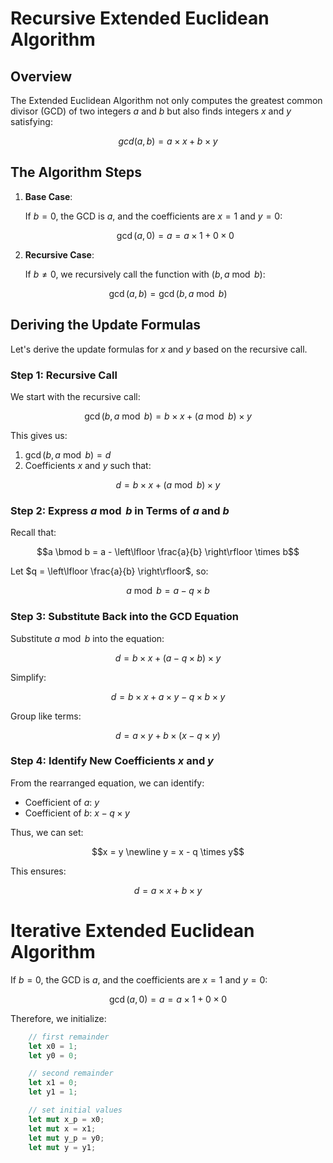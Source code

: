 # Recursive Extended Euclidean Algorithm

## Overview

The Extended Euclidean Algorithm not only computes the greatest common divisor (GCD) of two integers $a$ and $b$ but also finds integers $x$ and $y$ satisfying:

```math
gcd(a, b) = a \times x + b \times y
```

## The Algorithm Steps

1. **Base Case**: 

    If $b = 0$, the GCD is $a$, and the coefficients are $x = 1$ and $y = 0$:

    ```math
    \gcd(a, 0) = a = a \times 1 + 0 \times 0
    ```

2. **Recursive Case**:
    
    If $b \neq 0$, we recursively call the function with $(b, a \bmod b)$:

```math
\gcd(a, b) = \gcd(b, a \bmod b)
```

## Deriving the Update Formulas

Let's derive the update formulas for $x$ and $y$ based on the recursive call.

### Step 1: Recursive Call

We start with the recursive call:

```math
\gcd(b, a \bmod b) = b \times x + (a \bmod b) \times y
```

This gives us:

1. $\gcd(b, a \bmod b) = d$
2. Coefficients $x$ and $y$ such that:

```math
d = b \times x + (a \bmod b) \times y
```

### Step 2: Express $a \bmod b$ in Terms of $a$ and $b$

Recall that:

```math
a \bmod b = a - \left\lfloor \frac{a}{b} \right\rfloor \times b
```

Let $q = \left\lfloor \frac{a}{b} \right\rfloor$, so:

```math
a \bmod b = a - q \times b
```

### Step 3: Substitute Back into the GCD Equation

Substitute $a \bmod b$ into the equation:

```math
d = b \times x + (a - q \times b) \times y
```

Simplify:

```math
d = b \times x + a \times y - q \times b \times y
```

Group like terms:

```math
d = a \times y + b \times (x - q \times y)
```

### Step 4: Identify New Coefficients $x$ and $y$

From the rearranged equation, we can identify:

- Coefficient of $a$: $y$
- Coefficient of $b$: $x - q \times y$

Thus, we can set:

```math
x = y \newline
y = x - q \times y
```

This ensures:

```math
d = a \times x + b \times y
```

# Iterative Extended Euclidean Algorithm

If $b = 0$, the GCD is $a$, and the coefficients are $x = 1$ and $y = 0$:

```math
\gcd(a, 0) = a = a \times 1 + 0 \times 0
```

Therefore, we initialize:
```rust
    // first remainder
    let x0 = 1;
    let y0 = 0;

    // second remainder
    let x1 = 0;
    let y1 = 1;

    // set initial values
    let mut x_p = x0;
    let mut x = x1;
    let mut y_p = y0;
    let mut y = y1;

```